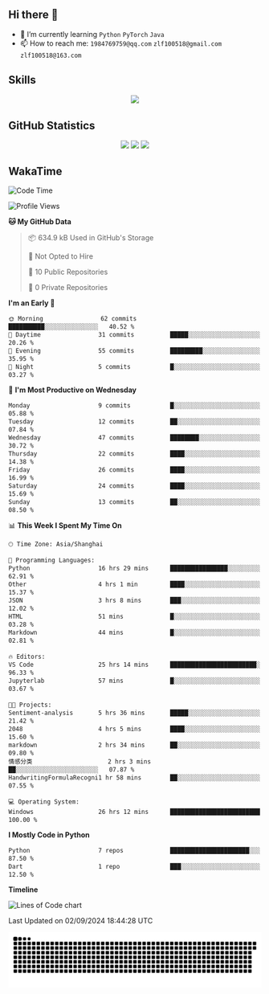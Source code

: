 ## Hi there 👋

- 🌱 I’m currently learning `Python` `PyTorch` `Java`
- 📫 How to reach me: `1984769759@qq.com` `zlf100518@gmail.com` `zlf100518@163.com`

## Skills
<div align="center"> <img src="https://skillicons.dev/icons?i=python,linux,git,github,html,css,js" /> </div>

## GitHub Statistics

<div align="center">
  <img src="https://github-readme-stats.vercel.app/api?username=mrcchenfeng&show_icons=true&theme=tokyonight" />
  <img src="https://github-readme-stats.vercel.app/api/top-langs/?username=mrcchenfeng&show_icons=true&theme=tokyonight" />
  <img src="https://github-readme-activity-graph.vercel.app/graph?username=mrcchenfeng&theme=xcode" />
</div>

## WakaTime

<!--START_SECTION:waka-->
![Code Time](http://img.shields.io/badge/Code%20Time-79%20hrs%2018%20mins-blue)

![Profile Views](http://img.shields.io/badge/Profile%20Views-2-blue)

**🐱 My GitHub Data** 

> 📦 634.9 kB Used in GitHub's Storage 
 > 
> 🚫 Not Opted to Hire
 > 
> 📜 10 Public Repositories 
 > 
> 🔑 0 Private Repositories 
 > 
**I'm an Early 🐤** 

```text
🌞 Morning                62 commits          ██████████░░░░░░░░░░░░░░░   40.52 % 
🌆 Daytime                31 commits          █████░░░░░░░░░░░░░░░░░░░░   20.26 % 
🌃 Evening                55 commits          █████████░░░░░░░░░░░░░░░░   35.95 % 
🌙 Night                  5 commits           █░░░░░░░░░░░░░░░░░░░░░░░░   03.27 % 
```
📅 **I'm Most Productive on Wednesday** 

```text
Monday                   9 commits           █░░░░░░░░░░░░░░░░░░░░░░░░   05.88 % 
Tuesday                  12 commits          ██░░░░░░░░░░░░░░░░░░░░░░░   07.84 % 
Wednesday                47 commits          ████████░░░░░░░░░░░░░░░░░   30.72 % 
Thursday                 22 commits          ████░░░░░░░░░░░░░░░░░░░░░   14.38 % 
Friday                   26 commits          ████░░░░░░░░░░░░░░░░░░░░░   16.99 % 
Saturday                 24 commits          ████░░░░░░░░░░░░░░░░░░░░░   15.69 % 
Sunday                   13 commits          ██░░░░░░░░░░░░░░░░░░░░░░░   08.50 % 
```


📊 **This Week I Spent My Time On** 

```text
🕑︎ Time Zone: Asia/Shanghai

💬 Programming Languages: 
Python                   16 hrs 29 mins      ████████████████░░░░░░░░░   62.91 % 
Other                    4 hrs 1 min         ████░░░░░░░░░░░░░░░░░░░░░   15.37 % 
JSON                     3 hrs 8 mins        ███░░░░░░░░░░░░░░░░░░░░░░   12.02 % 
HTML                     51 mins             █░░░░░░░░░░░░░░░░░░░░░░░░   03.28 % 
Markdown                 44 mins             █░░░░░░░░░░░░░░░░░░░░░░░░   02.81 % 

🔥 Editors: 
VS Code                  25 hrs 14 mins      ████████████████████████░   96.33 % 
Jupyterlab               57 mins             █░░░░░░░░░░░░░░░░░░░░░░░░   03.67 % 

🐱‍💻 Projects: 
Sentiment-analysis       5 hrs 36 mins       █████░░░░░░░░░░░░░░░░░░░░   21.42 % 
2048                     4 hrs 5 mins        ████░░░░░░░░░░░░░░░░░░░░░   15.60 % 
markdown                 2 hrs 34 mins       ██░░░░░░░░░░░░░░░░░░░░░░░   09.80 % 
情感分类                     2 hrs 3 mins        ██░░░░░░░░░░░░░░░░░░░░░░░   07.87 % 
HandwritingFormulaRecogni1 hr 58 mins        ██░░░░░░░░░░░░░░░░░░░░░░░   07.55 % 

💻 Operating System: 
Windows                  26 hrs 12 mins      █████████████████████████   100.00 % 
```

**I Mostly Code in Python** 

```text
Python                   7 repos             ██████████████████████░░░   87.50 % 
Dart                     1 repo              ███░░░░░░░░░░░░░░░░░░░░░░   12.50 % 
```



**Timeline**

![Lines of Code chart](https://raw.githubusercontent.com/mrcchenfeng/mrcchenfeng/main/assets/bar_graph.png)


 Last Updated on 02/09/2024 18:44:28 UTC
<!--END_SECTION:waka-->

<div align="center"><img src="./assets/github-snake-dark.svg" /></div>
